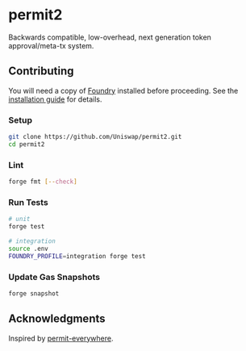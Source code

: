 # permit2

Backwards compatible, low-overhead, next generation token approval/meta-tx system.

## Contributing

You will need a copy of [Foundry](https://github.com/foundry-rs/foundry) installed before proceeding. See the [installation guide](https://github.com/foundry-rs/foundry#installation) for details.

### Setup

```sh
git clone https://github.com/Uniswap/permit2.git
cd permit2
```

### Lint

```sh
forge fmt [--check]
```

### Run Tests

```sh
# unit
forge test

# integration
source .env
FOUNDRY_PROFILE=integration forge test
```

### Update Gas Snapshots

```sh
forge snapshot
```

## Acknowledgments

Inspired by [permit-everywhere](https://github.com/merklejerk/permit-everywhere).
